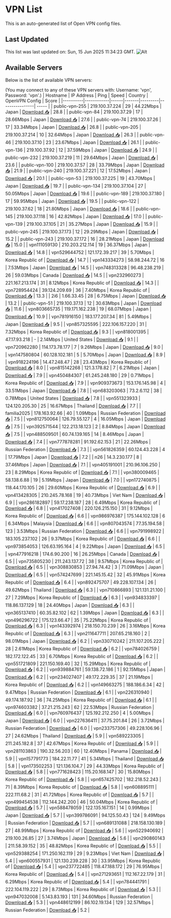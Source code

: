 # VPN List

This is an auto-generated list of Open VPN config files.

## Last Updated

This list was last updated on: Sun, 15 Jun 2025 11:34:23 GMT.
![Alt](https://repobeats.axiom.co/api/embed/186b98318ef1479477931607c1ad7d823f12451f.svg "Repobeats analytics image")

## Available Servers

Below is the list of available VPN servers:

(You may connect to any of these VPN servers with: Username: 'vpn', Password: 'vpn'.)
| Hostname | IP Address | Ping | Speed | Country | OpenVPN Config | Score |
|----------|------------|------|-------|---------|----------------| ----- |
| public-vpn-255 | 219.100.37.224 | 29 | 44.22Mbps | Japan | [Download 📥](./configs/server_0_JP.ovpn) | 28.8 |
| public-vpn-84 | 219.100.37.29 | 17 | 28.66Mbps | Japan | [Download 📥](./configs/server_1_JP.ovpn) | 27.6 |
| public-vpn-74 | 219.100.37.26 | 17 | 33.34Mbps | Japan | [Download 📥](./configs/server_2_JP.ovpn) | 26.8 |
| public-vpn-205 | 219.100.37.214 | 10 | 32.64Mbps | Japan | [Download 📥](./configs/server_3_JP.ovpn) | 26.3 |
| public-vpn-46 | 219.100.37.10 | 23 | 23.67Mbps | Japan | [Download 📥](./configs/server_4_JP.ovpn) | 26.1 |
| public-vpn-136 | 219.100.37.92 | 12 | 37.59Mbps | Japan | [Download 📥](./configs/server_5_JP.ovpn) | 24.9 |
| public-vpn-232 | 219.100.37.219 | 11 | 29.64Mbps | Japan | [Download 📥](./configs/server_6_JP.ovpn) | 23.6 |
| public-vpn-100 | 219.100.37.57 | 28 | 33.79Mbps | Japan | [Download 📥](./configs/server_7_JP.ovpn) | 21.9 |
| public-vpn-240 | 219.100.37.221 | 12 | 17.52Mbps | Japan | [Download 📥](./configs/server_8_JP.ovpn) | 20.1 |
| public-vpn-53 | 219.100.37.225 | 19 | 43.70Mbps | Japan | [Download 📥](./configs/server_9_JP.ovpn) | 19.7 |
| public-vpn-134 | 219.100.37.104 | 27 | 50.05Mbps | Japan | [Download 📥](./configs/server_10_JP.ovpn) | 19.6 |
| public-vpn-189 | 219.100.37.180 | 17 | 59.95Mbps | Japan | [Download 📥](./configs/server_11_JP.ovpn) | 19.5 |
| public-vpn-122 | 219.100.37.62 | 18 | 21.80Mbps | Japan | [Download 📥](./configs/server_12_JP.ovpn) | 18.6 |
| public-vpn-145 | 219.100.37.118 | 16 | 42.82Mbps | Japan | [Download 📥](./configs/server_13_JP.ovpn) | 17.0 |
| public-vpn-139 | 219.100.37.105 | 21 | 35.27Mbps | Japan | [Download 📥](./configs/server_14_JP.ovpn) | 15.9 |
| public-vpn-245 | 219.100.37.173 | 12 | 29.29Mbps | Japan | [Download 📥](./configs/server_15_JP.ovpn) | 15.2 |
| public-vpn-243 | 219.100.37.172 | 16 | 28.21Mbps | Japan | [Download 📥](./configs/server_16_JP.ovpn) | 15.0 |
| vpn111059130 | 210.203.212.114 | 19 | 36.37Mbps | Japan | [Download 📥](./configs/server_17_JP.ovpn) | 14.8 |
| vpn529644752 | 121.172.39.217 | 39 | 5.70Mbps | Korea Republic of | [Download 📥](./configs/server_18_KR.ovpn) | 14.7 |
| vpn143334273 | 58.98.244.72 | 16 | 7.53Mbps | Japan | [Download 📥](./configs/server_19_JP.ovpn) | 14.5 |
| vpn748313328 | 96.48.238.219 | 26 | 59.03Mbps | Canada | [Download 📥](./configs/server_20_CA.ovpn) | 14.5 |
| vpn232960273 | 221.167.213.174 | 31 | 8.12Mbps | Korea Republic of | [Download 📥](./configs/server_21_KR.ovpn) | 14.3 |
| vpn728954424 | 39.124.209.69 | 36 | 7.40Mbps | Korea Republic of | [Download 📥](./configs/server_22_KR.ovpn) | 13.3 |
| 2i6 | 1.66.33.45 | 28 | 6.75Mbps | Japan | [Download 📥](./configs/server_23_JP.ovpn) | 13.2 |
| public-vpn-51 | 219.100.37.13 | 12 | 30.63Mbps | Japan | [Download 📥](./configs/server_24_JP.ovpn) | 11.6 |
| vpn803665735 | 119.171.162.238 | 19 | 68.07Mbps | Japan | [Download 📥](./configs/server_25_JP.ovpn) | 10.9 |
| vpn781916150 | 183.177.207.34 | 81 | 5.49Mbps | Japan | [Download 📥](./configs/server_26_JP.ovpn) | 9.5 |
| vpn857325595 | 222.106.157.220 | 31 | 7.32Mbps | Korea Republic of | [Download 📥](./configs/server_27_KR.ovpn) | 9.3 |
| vpn818001395 | 47.17.93.218 | - | 2.14Mbps | United States | [Download 📥](./configs/server_28_US.ovpn) | 9.1 |
| vpn720962280 | 114.173.78.177 | 7 | 9.26Mbps | Japan | [Download 📥](./configs/server_29_JP.ovpn) | 9.0 |
| vpn147580804 | 60.128.102.181 | 5 | 5.70Mbps | Japan | [Download 📥](./configs/server_30_JP.ovpn) | 8.9 |
| vpn918224196 | 14.47.248.47 | 28 | 23.43Mbps | Korea Republic of | [Download 📥](./configs/server_31_KR.ovpn) | 8.0 |
| vpn815142268 | 121.3.178.82 | 7 | 6.21Mbps | Japan | [Download 📥](./configs/server_32_JP.ovpn) | 7.9 |
| vpn450484307 | 61.245.248.180 | 29 | 0.71Mbps | Korea Republic of | [Download 📥](./configs/server_33_KR.ovpn) | 7.9 |
| vpn909373673 | 153.176.145.98 | 4 | 33.51Mbps | Japan | [Download 📥](./configs/server_34_JP.ovpn) | 7.8 |
| vpn683203063 | 73.2.6.112 | 38 | 0.78Mbps | United States | [Download 📥](./configs/server_35_US.ovpn) | 7.8 |
| vpn551323933 | 124.120.205.30 | 25 | 16.67Mbps | Thailand | [Download 📥](./configs/server_36_TH.ovpn) | 7.7 |
| familia2025 | 178.163.92.66 | 40 | 1.09Mbps | Russian Federation | [Download 📥](./configs/server_37_RU.ovpn) | 7.5 |
| vpn812750064 | 126.79.55.127 | 4 | 16.05Mbps | Japan | [Download 📥](./configs/server_38_JP.ovpn) | 7.5 |
| vpn392571544 | 122.213.18.123 | 2 | 8.84Mbps | Japan | [Download 📥](./configs/server_39_JP.ovpn) | 7.5 |
| vpn488509501 | 60.74.139.165 | 14 | 8.46Mbps | Japan | [Download 📥](./configs/server_40_JP.ovpn) | 7.4 |
| vpn777878281 | 91.192.62.153 | 21 | 22.26Mbps | Russian Federation | [Download 📥](./configs/server_41_RU.ovpn) | 7.3 |
| vpn561826359 | 60.124.43.228 | 4 | 17.79Mbps | Japan | [Download 📥](./configs/server_42_JP.ovpn) | 7.2 |
| n26 | 14.3.230.177 | 8 | 37.46Mbps | Japan | [Download 📥](./configs/server_43_JP.ovpn) | 7.1 |
| vpn405191001 | 210.96.106.250 | 23 | 8.29Mbps | Korea Republic of | [Download 📥](./configs/server_44_KR.ovpn) | 7.1 |
| vpn380009465 | 58.138.6.88 | 19 | 5.19Mbps | Japan | [Download 📥](./configs/server_45_JP.ovpn) | 7.0 |
| vpn172740875 | 118.44.170.105 | 26 | 29.60Mbps | Korea Republic of | [Download 📥](./configs/server_46_KR.ovpn) | 6.9 |
| vpn413428305 | 210.245.78.168 | 19 | 40.73Mbps | Viet Nam | [Download 📥](./configs/server_47_VN.ovpn) | 6.9 |
| vpn286182897 | 59.17.238.187 | 28 | 6.49Mbps | Korea Republic of | [Download 📥](./configs/server_48_KR.ovpn) | 6.8 |
| vpn417027408 | 220.126.215.150 | 31 | 9.12Mbps | Korea Republic of | [Download 📥](./configs/server_49_KR.ovpn) | 6.6 |
| vpn986976387 | 175.144.102.128 | 6 | 6.34Mbps | Malaysia | [Download 📥](./configs/server_50_MY.ovpn) | 6.6 |
| vpn807043574 | 77.35.194.58 | 123 | 3.53Mbps | Russian Federation | [Download 📥](./configs/server_51_RU.ovpn) | 6.6 |
| vpn791998922 | 183.105.237.102 | 26 | 9.37Mbps | Korea Republic of | [Download 📥](./configs/server_52_KR.ovpn) | 6.6 |
| vpn973854053 | 126.63.195.164 | 4 | 9.22Mbps | Japan | [Download 📥](./configs/server_53_JP.ovpn) | 6.5 |
| vpn477916218 | 174.6.90.200 | 16 | 26.25Mbps | Canada | [Download 📥](./configs/server_54_CA.ovpn) | 6.5 |
| vpn735805230 | 211.243.137.72 | 38 | 9.57Mbps | Korea Republic of | [Download 📥](./configs/server_55_KR.ovpn) | 6.5 |
| vpn308830853 | 27.94.74.42 | 3 | 71.09Mbps | Japan | [Download 📥](./configs/server_56_JP.ovpn) | 6.5 |
| vpn574247699 | 221.145.15.42 | 32 | 45.91Mbps | Korea Republic of | [Download 📥](./configs/server_57_KR.ovpn) | 6.4 |
| vpn892475707 | 49.228.107.134 | 26 | 49.62Mbps | Thailand | [Download 📥](./configs/server_58_TH.ovpn) | 6.3 |
| vpn710866893 | 121.131.21.100 | 27 | 7.29Mbps | Korea Republic of | [Download 📥](./configs/server_59_KR.ovpn) | 6.3 |
| vpn934833397 | 118.86.137.129 | 18 | 24.40Mbps | Japan | [Download 📥](./configs/server_60_JP.ovpn) | 6.3 |
| vpn365137410 | 60.35.82.102 | 62 | 1.39Mbps | Japan | [Download 📥](./configs/server_61_JP.ovpn) | 6.3 |
| vpn496296722 | 175.123.66.47 | 35 | 75.22Mbps | Korea Republic of | [Download 📥](./configs/server_62_KR.ovpn) | 6.3 |
| vpn143392974 | 218.150.70.239 | 26 | 3.16Mbps | Korea Republic of | [Download 📥](./configs/server_63_KR.ovpn) | 6.3 |
| vpn211647711 | 207.65.218.160 | 2 | 98.01Mbps | Japan | [Download 📥](./configs/server_64_JP.ovpn) | 6.2 |
| vpn330710242 | 211.107.205.222 | 28 | 2.61Mbps | Korea Republic of | [Download 📥](./configs/server_65_KR.ovpn) | 6.2 |
| vpn784026759 | 182.172.122.45 | 33 | 6.70Mbps | Korea Republic of | [Download 📥](./configs/server_66_KR.ovpn) | 6.2 |
| vpn551721809 | 221.150.169.40 | 32 | 15.29Mbps | Korea Republic of | [Download 📥](./configs/server_67_KR.ovpn) | 6.2 |
| vpn939884761 | 59.138.72.186 | 1 | 92.15Mbps | Japan | [Download 📥](./configs/server_68_JP.ovpn) | 6.2 |
| vpn234027407 | 49.172.229.35 | 37 | 21.19Mbps | Korea Republic of | [Download 📥](./configs/server_69_KR.ovpn) | 6.2 |
| vpn149663275 | 188.186.6.34 | 42 | 9.47Mbps | Russian Federation | [Download 📥](./configs/server_70_RU.ovpn) | 6.1 |
| vpn226310940 | 49.174.187.92 | 36 | 74.25Mbps | Korea Republic of | [Download 📥](./configs/server_71_KR.ovpn) | 6.1 |
| vpn974603382 | 37.21.215.243 | 62 | 22.53Mbps | Russian Federation | [Download 📥](./configs/server_72_RU.ovpn) | 6.0 |
| vpn760976437 | 125.192.212.250 | 4 | 5.00Mbps | Japan | [Download 📥](./configs/server_73_JP.ovpn) | 6.0 |
| vpn227636411 | 37.75.201.84 | 26 | 3.72Mbps | Russian Federation | [Download 📥](./configs/server_74_RU.ovpn) | 6.0 |
| vpn233757306 | 49.228.106.96 | 27 | 24.62Mbps | Thailand | [Download 📥](./configs/server_75_TH.ovpn) | 5.9 |
| vpn589223305 | 211.245.182.8 | 37 | 42.67Mbps | Korea Republic of | [Download 📥](./configs/server_76_KR.ovpn) | 5.9 |
| vpn281103863 | 190.32.56.203 | 60 | 12.40Mbps | Panama | [Download 📥](./configs/server_77_PA.ovpn) | 5.9 |
| vpn157791773 | 184.22.11.77 | 41 | 5.34Mbps | Thailand | [Download 📥](./configs/server_78_TH.ovpn) | 5.8 |
| vpn173502253 | 121.136.104.7 | 29 | 44.33Mbps | Korea Republic of | [Download 📥](./configs/server_79_KR.ovpn) | 5.8 |
| vpn771628423 | 115.20.168.147 | 30 | 15.80Mbps | Korea Republic of | [Download 📥](./configs/server_80_KR.ovpn) | 5.8 |
| vpn657425702 | 182.218.52.243 | 71 | 8.39Mbps | Korea Republic of | [Download 📥](./configs/server_81_KR.ovpn) | 5.8 |
| vpn608895111 | 222.111.68.2 | 31 | 41.72Mbps | Korea Republic of | [Download 📥](./configs/server_82_KR.ovpn) | 5.7 |
| vpn499454538 | 112.144.242.200 | 46 | 50.04Mbps | Korea Republic of | [Download 📥](./configs/server_83_KR.ovpn) | 5.7 |
| vpn588478059 | 122.135.167.151 | 14 | 0.99Mbps | Japan | [Download 📥](./configs/server_84_JP.ovpn) | 5.7 |
| vpn399786091 | 94.125.50.43 | 124 | 9.49Mbps | Russian Federation | [Download 📥](./configs/server_85_RU.ovpn) | 5.7 |
| vpn689131088 | 218.158.130.189 | 27 | 48.99Mbps | Korea Republic of | [Download 📥](./configs/server_86_KR.ovpn) | 5.6 |
| vpn522940692 | 219.100.26.85 | 27 | 3.74Mbps | Japan | [Download 📥](./configs/server_87_JP.ovpn) | 5.6 |
| vpn290860143 | 211.58.39.152 | 35 | 48.82Mbps | Korea Republic of | [Download 📥](./configs/server_88_KR.ovpn) | 5.5 |
| vpn529388254 | 171.250.162.119 | 29 | 9.23Mbps | Viet Nam | [Download 📥](./configs/server_89_VN.ovpn) | 5.4 |
| vpn600557931 | 121.130.239.228 | 30 | 33.95Mbps | Korea Republic of | [Download 📥](./configs/server_90_KR.ovpn) | 5.4 |
| vpn237722485 | 118.47.188.172 | 29 | 76.95Mbps | Korea Republic of | [Download 📥](./configs/server_91_KR.ovpn) | 5.4 |
| vpn271293651 | 112.167.22.179 | 31 | 6.29Mbps | Korea Republic of | [Download 📥](./configs/server_92_KR.ovpn) | 5.4 |
| vpn784441791 | 222.104.119.222 | 29 | 8.73Mbps | Korea Republic of | [Download 📥](./configs/server_93_KR.ovpn) | 5.3 |
| vpn947032008 | 5.143.83.193 | 131 | 34.60Mbps | Russian Federation | [Download 📥](./configs/server_94_RU.ovpn) | 5.3 |
| vpn448612199 | 86.102.19.134 | 129 | 32.57Mbps | Russian Federation | [Download 📥](./configs/server_95_RU.ovpn) | 5.2 |
